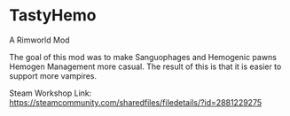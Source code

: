 # TastyHemo
A Rimworld Mod


The goal of this mod was to make Sanguophages and Hemogenic pawns Hemogen Management more casual. The result of this is that it is easier to support more vampires.

Steam Workshop Link: https://steamcommunity.com/sharedfiles/filedetails/?id=2881229275

